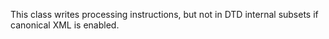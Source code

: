 This class writes <?...?> processing instructions, but not in DTD internal subsets if canonical XML is enabled.